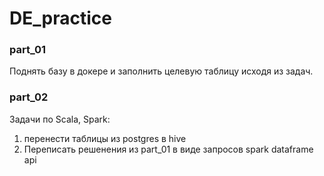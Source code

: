 # DE_practice

### part_01
Поднять базу в докере и заполнить целевую таблицу исходя из задач.

### part_02
Задачи по Scala, Spark:
1. перенести таблицы из postgres в hive
2. Переписать решенения из part_01 в виде запросов spark dataframe api
